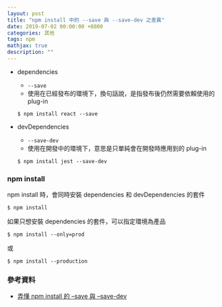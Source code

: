 ```yaml
---
layout: post
title: "npm install 中的 --save 與 --save-dev 之差異"
date: 2019-07-02 00:00:00 +0800
categories: 其他
tags: npm
mathjax: true
description: ""
---
```


- dependencies

  - `--save`
  - 使用在已經發布的環境下，換句話說，是指發布後仍然需要依賴使用的 plug-in

  ```
  $ npm install react --save
  ```

- devDependencies

  - `--save-dev`
  - 使用在開發中的環境下，意思是只單純會在開發時應用到的 plug-in

  ```
  $ npm install jest --save-dev
  ```

### npm install

npm install 時，會同時安裝 dependencies 和 devDependencies 的套件

```
$ npm install
```

如果只想安裝 dependencies 的套件，可以指定環境為產品

```
$ npm install --only=prod
```

或

```
$ npm install --production
```

### 參考資料

- [弄懂 npm install 的 –save 與 –save-dev](https://chriskang028.wordpress.com/2017/07/05/%E5%BC%84%E6%87%82-npm-install-%E7%9A%84-dependencies-v-s-devdependencies/)

